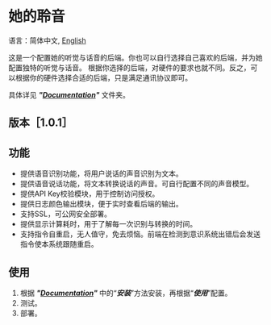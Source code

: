 # 她的聆音

语言：简体中文, [English](/README.md)

这是一个配置她的听觉与话音的后端。你也可以自行选择自己喜欢的后端，并为她配置独特的听觉与话音。
根据你选择的后端，对硬件的要求也就不同。反之，可以根据你的硬件选择合适的后端，只是满足通讯协议即可。

具体详见 **_"[Documentation](/Documentation)"_** 文件夹。

## 版本［1.0.1］

## 功能

- 提供语音识别功能，将用户说话的声音识别为文本。
- 提供语音说话功能，将文本转换说话的声音。可自行配置不同的声音模型。
- 提供API Key校验模块，用于控制访问授权。
- 提供日志颜色输出模块，便于实时查看后端的输出。
- 支持SSL，可公网安全部署。
- 提供显示计算耗时，用于了解每一次识别与转换的时间。
- 支持指令自重启，无人值守，免去烦恼。前端在检测到意识系统出错后会发送指令使本系统跟随重启。

## 使用

1. 根据 **_"[Documentation](/Documentation/Documentation_zh-CN.md)"_** 中的“**_安装_**”方法安装，再根据“**_使用_**”配置。
2. 测试。
3. 部署。